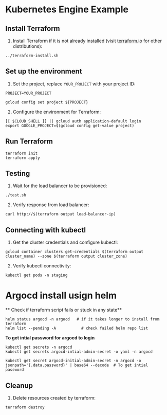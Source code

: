 # Kubernetes Engine Example

## Install Terraform

1. Install Terraform if it is not already installed (visit [terraform.io](https://terraform.io) for other distributions):

```
../terraform-install.sh
```

## Set up the environment

1. Set the project, replace `YOUR_PROJECT` with your project ID:

```
PROJECT=YOUR_PROJECT
```

```
gcloud config set project ${PROJECT}
```

2. Configure the environment for Terraform:

```
[[ $CLOUD_SHELL ]] || gcloud auth application-default login
export GOOGLE_PROJECT=$(gcloud config get-value project)
```

## Run Terraform

```
terraform init
terraform apply
```

## Testing

1. Wait for the load balancer to be provisioned:

```
./test.sh
```

2. Verify response from load balancer:

```
curl http://$(terraform output load-balancer-ip)
```

## Connecting with kubectl

1. Get the cluster credentials and configure kubectl:

```
gcloud container clusters get-credentials $(terraform output cluster_name) --zone $(terraform output cluster_zone)
```

2. Verify kubectl connectivity:

```
kubectl get pods -n staging
```

# Argocd install usign helm
** Check if terraform script fails or stuck in any state**
```
helm status argocd -n argocd   # if it takes longer to install from terraform
helm list --pending -A           # check failed helm repo list
```

**To get intial password for argocd to login**
```
kubectl get secrets -n argocd
kubectl get secrets argocd-intial-admin-secret -o yaml -n argocd

kubectl get secret argocd-initial-admin-secret -n argocd -o jsonpath='{.data.password}' | base64 --decode  # To get intial password
```



## Cleanup

1. Delete resources created by terraform:

```
terraform destroy
```
